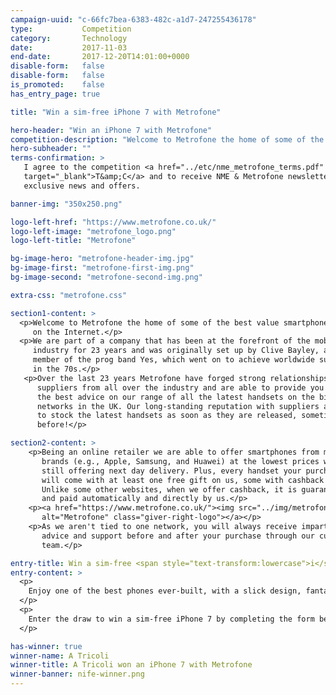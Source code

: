 ```yaml
---
campaign-uuid: "c-66fc7bea-6383-482c-a1d7-247255436178"
type:           Competition
category:       Technology
date:           2017-11-03
end-date:       2017-12-20T14:01:00+0000
disable-form:   false
disable-form:   false
is_promoted:    false
has_entry_page: true

title: "Win a sim-free iPhone 7 with Metrofone"

hero-header: "Win an iPhone 7 with Metrofone"
competition-description: "Welcome to Metrofone the home of some of the best value smartphone deals on the Internet"
hero-subheader: ""
terms-confirmation: >
   I agree to the competition <a href="../etc/nme_metrofone_terms.pdf"
   target="_blank">T&amp;C</a> and to receive NME & Metrofone newsletters with
   exclusive news and offers.

banner-img: "350x250.png"

logo-left-href: "https://www.metrofone.co.uk/"
logo-left-image: "metrofone_logo.png"
logo-left-title: "Metrofone"

bg-image-hero: "metrofone-header-img.jpg"
bg-image-first: "metrofone-first-img.png"
bg-image-second: "metrofone-second-img.png"

extra-css: "metrofone.css"

section1-content: >
  <p>Welcome to Metrofone the home of some of the best value smartphone deals
     on the Internet.</p>
  <p>We are part of a company that has been at the forefront of the mobile
     industry for 23 years and was originally set up by Clive Bayley, a former
     member of the prog band Yes, which went on to achieve worldwide success
     in the 70s.</p>
   <p>Over the last 23 years Metrofone have forged strong relationships with
      suppliers from all over the industry and are able to provide you with
      the best advice on our range of all the latest handsets on the biggest
      networks in the UK. Our long-standing reputation with suppliers allows us
      to stock the latest handsets as soon as they are released, sometimes even
      before!</p>

section2-content: >
    <p>Being an online retailer we are able to offer smartphones from major
       brands (e.g., Apple, Samsung, and Huawei) at the lowest prices while
       still offering next day delivery. Plus, every handset your purchase
       will come with at least one free gift on us, some with cashback too.
       Unlike some other websites, when we offer cashback, it is guaranteed
       and paid automatically and directly by us.</p>
    <p><a href="https://www.metrofone.co.uk/"><img src="../img/metrofone_logo.png"
       alt="Metrofone" class="giver-right-logo"></a></p>
    <p>As we aren't tied to one network, you will always receive impartial, expert
       advice and support before and after your purchase through our customer service
       team.</p>

entry-title: Win a sim-free <span style="text-transform:lowercase">i</span>Phone 7 with Metrofone
entry-content: >
  <p>
    Enjoy one of the best phones ever-built, with a slick design, fantastic camera, and a world of beautiful apps. Brought to you by Metrofone, the home of some of the best value smartphone deals on the Internet.
  </p>
  <p>
    Enter the draw to win a sim-free iPhone 7 by completing the form below before 23:59 on !end-date!.
  </p>

has-winner: true
winner-name: A Tricoli
winner-title: A Tricoli won an iPhone 7 with Metrofone
winner-banner: nife-winner.png
---
```


